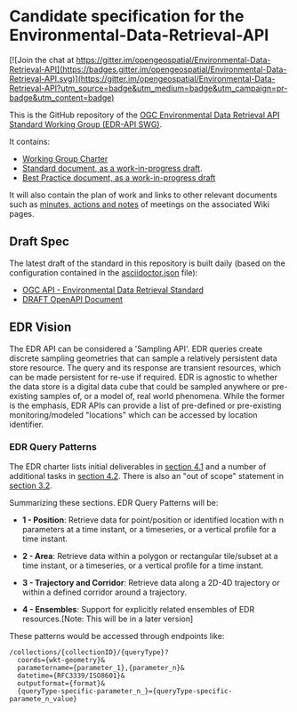 # Candidate specification for the Environmental-Data-Retrieval-API

[![Join the chat at https://gitter.im/opengeospatial/Environmental-Data-Retrieval-API](https://badges.gitter.im/opengeospatial/Environmental-Data-Retrieval-API.svg)](https://gitter.im/opengeospatial/Environmental-Data-Retrieval-API?utm_source=badge&utm_medium=badge&utm_campaign=pr-badge&utm_content=badge)

This is the GitHub repository of the [OGC Environmental Data Retrieval API Standard Working Group (EDR-API SWG)](https://www.opengeospatial.org/projects/groups/edr-apiswg).

It contains:
  
- [Working Group Charter](./EnvironmentalDataRetrievalAPI-SWG-Charter.adoc)
- [Standard document, as a work-in-progress draft](./standard_template/standard). 
- [Best Practice document, as a work-in-progress draft](./BestPractice.md)

It will also contain the plan of work and links to other relevant documents such as [minutes, actions and notes](https://github.com/opengeospatial/Environmental-Data-Retrieval-API/wiki#meetings) of meetings on the associated Wiki pages. 

## Draft Spec

The latest draft of the standard in this repository is built daily (based on the configuration contained in the [asciidoctor.json](https://github.com/opengeospatial/Environmental-Data-Retrieval-API/blob/master/asciidoctor.json) file):

* [OGC API - Environmental Data Retrieval Standard](http://docs.opengeospatial.org/DRAFTS/19-086.html)
* [DRAFT OpenAPI Document](https://opengeospatial.github.io/Environmental-Data-Retrieval-API/docs/edr_api.html)

## EDR Vision

The EDR API can be considered a 'Sampling API'. EDR queries create discrete sampling geometries that can sample a relatively persistent data store resource. The query and its response are transient resources, which can be made persistent for re-use if required. EDR is agnostic to whether the data store is a digital data cube that could be sampled anywhere or pre-existing samples of, or a model of, real world phenomena. While the former is the emphasis, EDR APIs can provide a list of pre-defined or pre-existing monitoring/modeled "locations" which can be accessed by location identifier.

### EDR Query Patterns
The EDR charter lists initial deliverables in [section 4.1](https://github.com/opengeospatial/Environmental-Data-Retrieval-API/blob/master/EnvironmentalDataRetrievalAPI-SWG-Charter.adoc#41-initial-deliverables) and a number of additional tasks in [section 4.2](https://github.com/opengeospatial/Environmental-Data-Retrieval-API/blob/master/EnvironmentalDataRetrievalAPI-SWG-Charter.adoc#41-initial-deliverables). There is also an "out of scope" statement in [section 3.2](https://github.com/opengeospatial/Environmental-Data-Retrieval-API/blob/master/EnvironmentalDataRetrievalAPI-SWG-Charter.adoc#32-what-is-out-of-scope).

Summarizing these sections. EDR Query Patterns will be:  
- **1 - Position**: Retrieve data for point/position or identified location with n parameters at a time instant, or a timeseries, or a vertical profile for a time instant.
- **2 - Area**:  Retrieve data within a polygon or rectangular tile/subset at a time instant, or a timeseries, or a vertical profile for a time instant.
- **3 - Trajectory and Corridor**: Retrieve data along a 2D-4D trajectory or within a defined corridor around a trajectory.

- **4 - Ensembles**: Support for explicitly related ensembles of EDR resources.[Note: This will be in a later version]

These patterns would be accessed through endpoints like:

```
/collections/{collectionID}/{queryType}?
  coords={wkt-geometry}&
  parametername={parameter_1},{parameter_n}&
  datetime={RFC3339/ISO8601}&
  outputformat={format}&
  {queryType-specific-parameter_n_}={queryType-specific-paramete_n_value}
```
